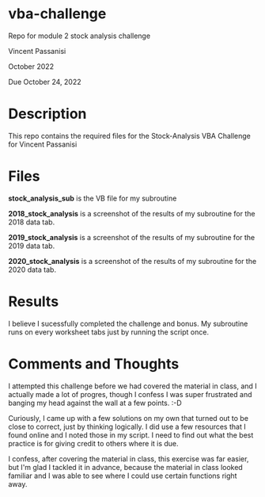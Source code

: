 # vba-challenge

Repo for module 2 stock analysis challenge

Vincent Passanisi

October 2022

Due October 24, 2022

# Description

This repo contains the required files for the Stock-Analysis VBA Challenge for Vincent Passanisi

# Files

**stock_analysis_sub** is the VB file for my subroutine

**2018_stock_analysis** is a screenshot of the results of my subroutine for the 2018 data tab.

**2019_stock_analysis** is a screenshot of the results of my subroutine for the 2019 data tab.

**2020_stock_analysis** is a screenshot of the results of my subroutine for the 2020 data tab.

# Results

I believe I sucessfully completed the challenge and bonus. My subroutine runs on every worksheet tabs just by running the script once.

# Comments and Thoughts

I attempted this challenge before we had covered the material in class, and I actually made a lot of progres, though I confess I was super frustrated and banging my head against the wall at a few points. :-D

Curiously, I came up with a few solutions on my own that turned out to be close to correct, just by thinking logically. I did use a few resources that I found online and I noted those in my script. I need to find out what the best practice is for giving credit to others where it is due.

I confess, after covering the material in class, this exercise was far easier, but I'm glad I tackled it in advance, because the material in class looked familiar and I was able to see where I could use certain functions right away.
